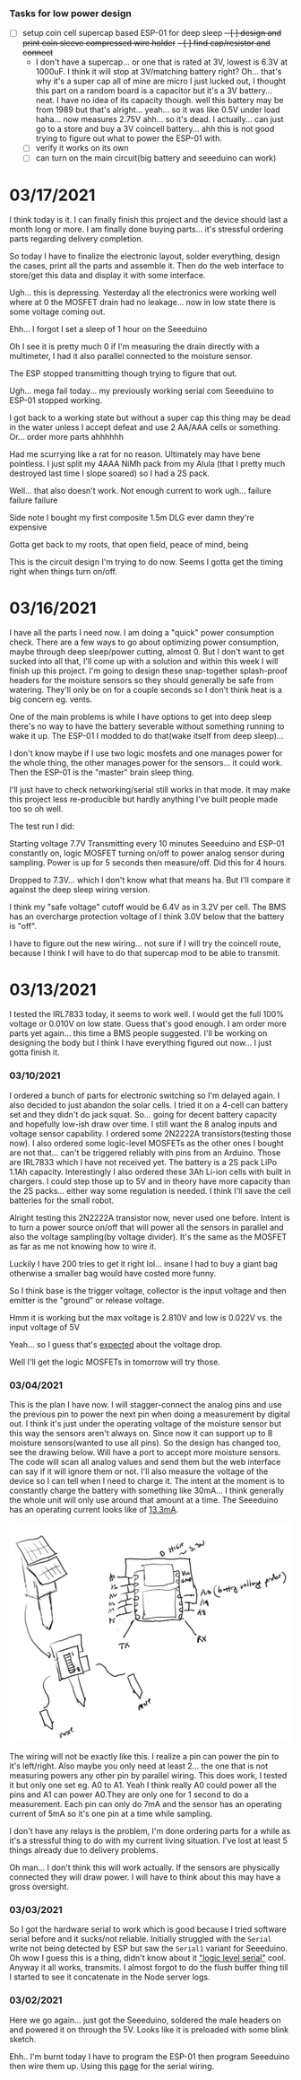 ### Tasks for low power design

- [ ] setup coin cell supercap based ESP-01 for deep sleep
  ~~- [ ] design and print coin sleeve compressed wire holder~~
  ~~- [ ] find cap/resistor and connect~~
    - I don't have a supercap... or one that is rated at 3V, lowest is 6.3V at 1000uF. I think it will stop at 3V/matching battery right?
      Oh... that's why it's a super cap all of mine are micro
      I just lucked out, I thought this part on a random board is a capacitor but it's a 3V battery... neat. I have no idea of its capacity though.
      well this battery may be from 1989 but that's alright... yeah... so it was like 0.5V under load haha... now measures 2.75V ahh... so it's dead. I actually... can just go to a store and buy a 3V coincell battery... ahh this is not good trying to figure out what to power the ESP-01 with.
  - [ ] verify it works on its own
  - [ ] can turn on the main circuit(big battery and seeeduino can work)

# 03/17/2021
I think today is it. I can finally finish this project and the device should last a month long or more. I am finally done buying parts... it's stressful ordering parts regarding delivery completion.

So today I have to finalize the electronic layout, solder everything, design the cases, print all the parts and assemble it. Then do the web interface to store/get this data and display it with some interface.

Ugh... this is depressing. Yesterday all the electronics were working well where at 0 the MOSFET drain had no leakage... now in low state there is some voltage coming out.

Ehh... I forgot I set a sleep of 1 hour on the Seeeduino

Oh I see it is pretty much 0 if I'm measuring the drain directly with a multimeter, I had it also parallel connected to the moisture sensor.

The ESP stopped transmitting though trying to figure that out.

Ugh... mega fail today... my previously working serial com Seeeduino to ESP-01 stopped working.

I got back to a working state but without a super cap this thing may be dead in the water unless I accept defeat and use 2 AA/AAA cells or something. Or... order more parts ahhhhhh

Had me scurrying like a rat for no reason. Ultimately may have bene pointless. I just split my 4AAA NiMh pack from my Alula (that I pretty much destroyed last time I slope soared) so I had a 2S pack.

Well... that also doesn't work. Not enough current to work ugh... failure failure failure

Side note I bought my first composite 1.5m DLG ever damn they're expensive

Gotta get back to my roots, that open field, peace of mind, being

This is the circuit design I'm trying to do now. Seems I gotta get the timing right when things turn on/off.

# 03/16/2021
I have all the parts I need now. I am doing a "quick" power consumption check. There are a few ways to go about optimizing power consumption, maybe through deep sleep/power cutting, almost 0. But I don't want to get sucked into all that, I'll come up with a solution and within this week I will finish up this project. I'm going to design these snap-together splash-proof headers for the moisture sensors so they should generally be safe from watering. They'll only be on for a couple seconds so I don't think heat is a big concern eg. vents.

One of the main problems is while I have options to get into deep sleep there's no way to have the battery severable without something running to wake it up. The ESP-01 I modded to do that(wake itself from deep sleep)...

I don't know maybe if I use two logic mosfets and one manages power for the whole thing, the other manages power for the sensors... it could work. Then the ESP-01 is the "master" brain sleep thing.

I'll just have to check networking/serial still works in that mode. It may make this project less re-producible but hardly anything I've built people made too so oh well.

The test run I did:

Starting voltage 7.7V
Transmitting every 10 minutes
Seeeduino and ESP-01 constantly on, logic MOSFET turning on/off to power analog sensor during sampling. Power is up for 5 seconds then measure/off.
Did this for 4 hours.

Dropped to 7.3V... which I don't know what that means ha.
But I'll compare it against the deep sleep wiring version.

I think my "safe voltage" cutoff would be 6.4V as in 3.2V per cell. The BMS has an overcharge protection voltage of I think 3.0V below that the battery is "off".

I have to figure out the new wiring... not sure if I will try the coincell route, because I think I will have to do that supercap mod to be able to transmit.

# 03/13/2021
I tested the IRL7833 today, it seems to work well. I would get the full 100% voltage or 0.010V on low state. Guess that's good enough. I am order more parts yet again... this time a BMS people suggested. I'll be working on designing the body but I think I have everything figured out now... I just gotta finish it.

### 03/10/2021
I ordered a bunch of parts for electronic switching so I'm delayed again. I also decided to just abandon the solar cells. I tried it on a 4-cell can battery set and they didn't do jack squat. So... going for decent battery capacity and hopefully low-ish draw over time. I still want the 8 analog inputs and voltage sensor capability. I ordered some 2N2222A transistors(testing those now). I also ordered some logic-level MOSFETs as the other ones I bought are not that... can't be triggered reliably with pins from an Arduino. Those are IRL7833 which I have not received yet. The battery is a 2S pack LiPo 1.1Ah capacity. Interestingly I also ordered these 3Ah Li-ion cells with built in chargers. I could step those up to 5V and in theory have more capacity than the 2S packs... either way some regulation is needed. I think I'll save the cell batteries for the small robot.

Alright testing this 2N2222A transistor now, never used one before. Intent is to turn a power source on/off that will power all the sensors in parallel and also the voltage sampling(by voltage divider). It's the same as the MOSFET as far as me not knowing how to wire it.

Luckily I have 200 tries to get it right lol... insane I had to buy a giant bag otherwise a smaller bag would have costed more funny.

So I think base is the trigger voltage, collector is the input voltage and then emitter is the "ground" or release voltage.

Hmm it is working but the max voltage is 2.810V and low is 0.022V vs. the input voltage of 5V

Yeah... so I guess that's [expected](https://electronics.stackexchange.com/a/125670/80759) about the voltage drop.

Well I'll get the logic MOSFETs in tomorrow will try those.

### 03/04/2021
This is the plan I have now. I will stagger-connect the analog pins and use the previous pin to power the next pin when doing a measurement by digital out. I think it's just under the operating voltage of the moisture sensor but this way the sensors aren't always on. Since now it can support up to 8 moisture sensors(wanted to use all pins). So the design has changed too, see the drawing below. Will have a port to accept more moisture sensors. The code will scan all analog values and send them but the web interface can say if it will ignore them or not. I'll also measure the voltage of the device so I can tell when I need to charge it. The intent at the moment is to constantly charge the battery with something like 30mA... I think generally the whole unit will only use around that amount at a time. The Seeeduino has an operating current looks like of [13.3mA](https://twitter.com/nicho810/status/1287990412758487040?lang=en).

![current concept](./plan.JPG)

The wiring will not be exactly like this. I realize a pin can power the pin to it's left/right. Also maybe you only need at least 2... the one that is not measuring powers any other pin by parallel wiring. This does work, I tested it but only one set eg. A0 to A1. Yeah I think really A0 could power all the pins and A1 can power A0.They are only one for 1 second to do a measurement. Each pin can only do 7mA and the sensor has an operating current of 5mA so it's one pin at a time while sampling.

I don't have any relays is the problem, I'm done ordering parts for a while as it's a stressful thing to do with my current living situation. I've lost at least 5 things already due to delivery problems.

Oh man... I don't think this will work actually. If the sensors are physically connected they will draw power. I will have to think about this may have a gross oversight.
### 03/03/2021
So I got the hardware serial to work which is good because I tried software serial before and it sucks/not reliable. Initially struggled with the `Serial` write not being detected by ESP but saw the `Serial1` variant for Seeeduino. Oh wow I guess this is a thing, didn't know about it ["logic level serial"](https://stackoverflow.com/questions/21944925/arduino-serial1) cool. Anyway it all works, transmits. I almost forgot to do the flush buffer thing till I started to see it concatenate in the Node server logs.

### 03/02/2021
Here we go again... just got the Seeeduino, soldered the male headers on and powered it on through the 5V. Looks like it is preloaded with some blink sketch.

Ehh.. I'm burnt today I have to program the ESP-01 then program Seeeduino then wire them up. Using this [page](https://www.instructables.com/Serial-Communication-Between-Arduino-and-ESP-01/) for the serial wiring.